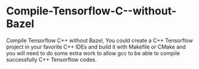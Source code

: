 # Compile-Tensorflow-C--without-Bazel
Compile Tensorflow C++ without Bazel, You could create a C++ Tensorflow project in your favorite C++ IDEs and build it with Makefile or CMake and you will need to do some extra work to allow gcc to be able to compile successfully C++ Tensorflow codes. 
